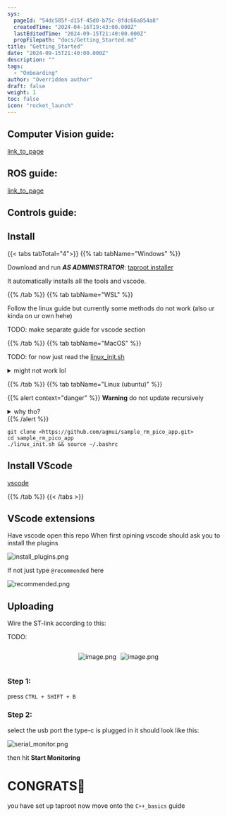 ```yaml
---
sys:
  pageId: "54dc585f-d15f-45d0-b75c-8fdc66a854a8"
  createdTime: "2024-04-16T19:43:00.000Z"
  lastEditedTime: "2024-09-15T21:40:00.000Z"
  propFilepath: "docs/Getting_Started.md"
title: "Getting_Started"
date: "2024-09-15T21:40:00.000Z"
description: ""
tags:
  - "Onboarding"
author: "Overridden author"
draft: false
weight: 1
toc: false
icon: "rocket_launch"
---
```


## Computer Vision guide:

[link_to_page](86d45bc0-388b-4d26-8848-44f255f73d0e)

## ROS guide:

[link_to_page](3c76c1de-ec8f-46d6-8b0a-294005edc2d5)

## Controls guide:

## Install

{{< tabs tabTotal="4">}}
{{% tab tabName="Windows" %}}

Download and run _**AS ADMINISTRATOR**_: [taproot installer](https://github.com/Thornbots/TeachingFreshies/releases/tag/1.0)

It automatically installs all the tools and vscode.

{{% /tab %}}
{{% tab tabName="WSL" %}}

Follow the linux guide but currently some methods do not work (also ur kinda on ur own hehe)

TODO: make separate guide for vscode section

{{% /tab %}}
{{% tab tabName="MacOS" %}}

TODO: for now just read the [linux_init.sh](https://github.com/agmui/sample_rm_pico_app/blob/main/linux_init.sh)

<details>
<summary>might not work lol</summary>

`brew install libusb pkg-config`

Next install: [vscode](https://code.visualstudio.com/Download)

</details>

{{% /tab %}}
{{% tab tabName="Linux (ubuntu)" %}}

{{% alert context="danger" %}}
**Warning** do not update recursively
<details>
<summary>why tho?</summary>
There are some submodules that may go on for a while (like tinyusb) and I highly
recommend you don't need to get them.
If you want to see what submodules I update just look in `linux_init.sh`
</details>
{{% /alert %}}

```shell
git clone <https://github.com/agmui/sample_rm_pico_app.git>
cd sample_rm_pico_app
./linux_init.sh && source ~/.bashrc
```

## Install VScode

[vscode](https://code.visualstudio.com/Download)

{{% /tab %}}
{{< /tabs >}}

## VScode extensions

Have vscode open this repo
When first opining vscode should ask you to install the plugins

![install_plugins.png](https://prod-files-secure.s3.us-west-2.amazonaws.com/d518164a-d88e-44d1-a4ee-3adb3bd8bce0/89bd30f0-1825-4e77-867b-0a41ce370880/install_plugins.png?X-Amz-Algorithm=AWS4-HMAC-SHA256&X-Amz-Content-Sha256=UNSIGNED-PAYLOAD&X-Amz-Credential=ASIAZI2LB4665HFYURD7%2F20250416%2Fus-west-2%2Fs3%2Faws4_request&X-Amz-Date=20250416T200925Z&X-Amz-Expires=3600&X-Amz-Security-Token=IQoJb3JpZ2luX2VjEMT%2F%2F%2F%2F%2F%2F%2F%2F%2F%2FwEaCXVzLXdlc3QtMiJHMEUCIAI%2Bp5ITAA1kxsFwpYLjAl56gE%2FJyGs4vIFGJ7BweYDuAiEA3584b1jqgmrTKLCryYyGk%2BJDXOv%2BjJNv2QSWDjCiAhUq%2FwMITRAAGgw2Mzc0MjMxODM4MDUiDBQTdACg8PUoAYIEwSrcA8dPzZ2Spyl7uGqM59i9IgBbNefC02tHEwt6nYM1p2JDzfPjI1OUagnlnOOmpPnLxMv6v9LpblpWr%2FEu5fz0CDIBXNGAnmbCboHRxgTDT9TSPb8i8lRtoACP312GyvtobRnFhJs%2F9%2Fj1r7ns6%2F0EBBAeV70UDvVefDvtcm3c3j%2FDzWUTSBQ%2B4u0VvfgcWR0kZnPOOqMx%2BGWINWKU7%2FiYEpq%2Bj2uREXiJgQOJUXXOQP7ozKPoBKvkh8BGjr7PxI52EWm7PTsl2%2Bp%2FCWj9rMqxGCpDH7%2BG%2FeAY49KUWUBeYdAGJSmARGeFuGHZvMjWq6yTksM5XN3IwdLz5V3TkqDHb2r7dUX%2BBPfmq2wBCr5ztZJMP4UNr8t4MSTXEfCENdZqw3bdFoonTIjYkw0imHgFfkwMD3i8wxm%2Bvzu2hzzduCdSKBADyPrE9mj7S6sddTtIMMET8fCyUaeeAUUWDh87L6my95SAY2R536a13X5rQ6PKaiyPvW17gebQr6cHhZwnMa3e2G2V9Hxft6Xq%2FDtrs2sJFygUYYv0uK3oNNZhw8iWwkuwrJtJRl0qJIPLuHBPYZL3aIZ6Prm7gp%2FMIzcPxh2nh%2FRn%2BNqjFgw4syvtl3opF9WLCYhGvlT%2BzeJMMIqTgMAGOqUBXM6LDb4Ww60HcL9MsI2cMdlziOwJ4kWWR9KOQROLIFF33tIuAQKHCytroO6O4F2T5pMfpqSutg%2FTaPfgH0L3kPkcFCLM7FIFilgf%2F4CebyoY2rpSx%2FcsuhAsQFQq7XLh8bVhkKl19v676SuX3WmLq542Pmlw1Blp%2BNdbomidTIg9vrsGKNMhskxuLTDBlRLbQrIna3VPwLmIm9urCsZ3r9WlZarv&X-Amz-Signature=1c2a87bf2bc1895d326b502ac5b3869bce100884b82d4a2c79fdc3b997dde741&X-Amz-SignedHeaders=host&x-id=GetObject)

If not just type `@recommended` here  

![recommended.png](https://prod-files-secure.s3.us-west-2.amazonaws.com/d518164a-d88e-44d1-a4ee-3adb3bd8bce0/61e661e9-5d85-4dfc-be0d-8d2097a5e793/recommended.png?X-Amz-Algorithm=AWS4-HMAC-SHA256&X-Amz-Content-Sha256=UNSIGNED-PAYLOAD&X-Amz-Credential=ASIAZI2LB4665HFYURD7%2F20250416%2Fus-west-2%2Fs3%2Faws4_request&X-Amz-Date=20250416T200925Z&X-Amz-Expires=3600&X-Amz-Security-Token=IQoJb3JpZ2luX2VjEMT%2F%2F%2F%2F%2F%2F%2F%2F%2F%2FwEaCXVzLXdlc3QtMiJHMEUCIAI%2Bp5ITAA1kxsFwpYLjAl56gE%2FJyGs4vIFGJ7BweYDuAiEA3584b1jqgmrTKLCryYyGk%2BJDXOv%2BjJNv2QSWDjCiAhUq%2FwMITRAAGgw2Mzc0MjMxODM4MDUiDBQTdACg8PUoAYIEwSrcA8dPzZ2Spyl7uGqM59i9IgBbNefC02tHEwt6nYM1p2JDzfPjI1OUagnlnOOmpPnLxMv6v9LpblpWr%2FEu5fz0CDIBXNGAnmbCboHRxgTDT9TSPb8i8lRtoACP312GyvtobRnFhJs%2F9%2Fj1r7ns6%2F0EBBAeV70UDvVefDvtcm3c3j%2FDzWUTSBQ%2B4u0VvfgcWR0kZnPOOqMx%2BGWINWKU7%2FiYEpq%2Bj2uREXiJgQOJUXXOQP7ozKPoBKvkh8BGjr7PxI52EWm7PTsl2%2Bp%2FCWj9rMqxGCpDH7%2BG%2FeAY49KUWUBeYdAGJSmARGeFuGHZvMjWq6yTksM5XN3IwdLz5V3TkqDHb2r7dUX%2BBPfmq2wBCr5ztZJMP4UNr8t4MSTXEfCENdZqw3bdFoonTIjYkw0imHgFfkwMD3i8wxm%2Bvzu2hzzduCdSKBADyPrE9mj7S6sddTtIMMET8fCyUaeeAUUWDh87L6my95SAY2R536a13X5rQ6PKaiyPvW17gebQr6cHhZwnMa3e2G2V9Hxft6Xq%2FDtrs2sJFygUYYv0uK3oNNZhw8iWwkuwrJtJRl0qJIPLuHBPYZL3aIZ6Prm7gp%2FMIzcPxh2nh%2FRn%2BNqjFgw4syvtl3opF9WLCYhGvlT%2BzeJMMIqTgMAGOqUBXM6LDb4Ww60HcL9MsI2cMdlziOwJ4kWWR9KOQROLIFF33tIuAQKHCytroO6O4F2T5pMfpqSutg%2FTaPfgH0L3kPkcFCLM7FIFilgf%2F4CebyoY2rpSx%2FcsuhAsQFQq7XLh8bVhkKl19v676SuX3WmLq542Pmlw1Blp%2BNdbomidTIg9vrsGKNMhskxuLTDBlRLbQrIna3VPwLmIm9urCsZ3r9WlZarv&X-Amz-Signature=2859ec9086a636613ca4b2bae9dba06a2daf0e33e5000381817f86c81cd31f0c&X-Amz-SignedHeaders=host&x-id=GetObject)

## Uploading

Wire the ST-link according to this:

TODO:

<div style="display: flex;flex-direction: row; column-gap:10px; max-width: 630px;justify-content: center;">
<div>

![image.png](https://prod-files-secure.s3.us-west-2.amazonaws.com/d518164a-d88e-44d1-a4ee-3adb3bd8bce0/210ecb78-1116-4d7b-b9b7-2292f66fa2c2/image.png?X-Amz-Algorithm=AWS4-HMAC-SHA256&X-Amz-Content-Sha256=UNSIGNED-PAYLOAD&X-Amz-Credential=ASIAZI2LB46624K7VYJ7%2F20250416%2Fus-west-2%2Fs3%2Faws4_request&X-Amz-Date=20250416T200928Z&X-Amz-Expires=3600&X-Amz-Security-Token=IQoJb3JpZ2luX2VjEMT%2F%2F%2F%2F%2F%2F%2F%2F%2F%2FwEaCXVzLXdlc3QtMiJHMEUCIQDcsav%2Bck3gy1VeiChw9MoW4%2FEK1Dg64svuZ%2F3fa2%2BqMAIgFtYJ8VKcMtdEjTmjXgwS6cfMf%2FaPiUiUFkkL1CgEMvoq%2FwMITRAAGgw2Mzc0MjMxODM4MDUiDPM2y7Zm0I%2F37C87iircA7GwXVsJyY%2F%2B13fbeDKLFDH6YqSI4arxEupjoVU%2BPhFwh2AoACHFxb%2BJh53nWHUM2WEATnrTnEM0dElqRmSEvGzuAuiVJe8tVp61R4gVwBb00Q5feH%2BJUHAnWN3pq1bpqQaUMpOiJz%2Bn2LANwbwA198Zu7%2FOGdFIVU9lSoZWbzbVBajHmbMkxPuQ5StferDRWzIV1LTTHexp3cV6fNHK1j7p4T9cg9gvCdE6HGkdjbQu%2B828Vc1%2ByCe3WHBWmJJZkh%2ByjwFXuVfAb4UwLqHLIJ6BxInhavaLVo2k60CL2NS0wzSIImITO%2FtthbSfPKQcFIcsYPOW6DjBa6acflSEN97dc43%2BH4lcQDgf%2BZvLT05hBcaUTq7rezW4YMvIdANd3v8OXt0bYwo1vRqz763nKYs0gRiqJIcTr1jV4%2FElXfyRCH9ubCszC9WDRX540Pe%2FH7HqW5py19BVLSRp4djIFsqNZu87siGflYvudI2wVumgNWfZRBx0R9G2ZdzJmsBd8przDh0R4WvNH5Ne8BYfKS%2FwdqPP2yLikTMMF0i9fBSGEmx6BqP64aEWUPoaNHK7vzbJxSdUyyNphvGCFDBAOFg8uXr2QKzdvnk4ySiUEw2r1%2BOrmIfJ0UCiio%2F5MLuTgMAGOqUBAxypSwVfEozYhFJAkNKNVE9kzoVEJluh5uE9cvKcArXJB%2BhYqutxsHHMVcgFXnzX3OhCfgQqsEda6T7NVAxU3yDUV%2BAJ9hWjlTz%2BgcGLMdTrDkdtiUC0F2nK1oeQU0J7DOBsIoppvD5L3QmGLnq73f1eF1P7jIw6AzoqjK%2Fcw89z4l6fcBG04h9CNlEKMEhZsm6VxKSLzHivvObC%2FJMrQZXg%2Bq%2FK&X-Amz-Signature=f759914b5249ecad88123385c4d608cbb2cd3be71a56928acb48d9c1be704d73&X-Amz-SignedHeaders=host&x-id=GetObject)

</div>
<div>

![image.png](https://prod-files-secure.s3.us-west-2.amazonaws.com/d518164a-d88e-44d1-a4ee-3adb3bd8bce0/33a0fd0f-8ca6-4a86-8e09-26e95ded1fff/image.png?X-Amz-Algorithm=AWS4-HMAC-SHA256&X-Amz-Content-Sha256=UNSIGNED-PAYLOAD&X-Amz-Credential=ASIAZI2LB466QUMKJMHZ%2F20250416%2Fus-west-2%2Fs3%2Faws4_request&X-Amz-Date=20250416T200929Z&X-Amz-Expires=3600&X-Amz-Security-Token=IQoJb3JpZ2luX2VjEMT%2F%2F%2F%2F%2F%2F%2F%2F%2F%2FwEaCXVzLXdlc3QtMiJGMEQCIBqn4qy5OOF3yLsYahtppf4NVv7Sp6wrSw%2FibS0%2B3chZAiBR4EQPDfj4XIycb19DGk5hYzpvPwNe9VhBCj1te7K%2Feyr%2FAwhNEAAaDDYzNzQyMzE4MzgwNSIMJdo9WBoCrW%2BjhVavKtwDqCotCxzHhE%2FBe1CvOYjQK%2Fu4naUGsiYdiLwQL9lWKxtcC24QeI28hQAzhttcClW3JGERMv3ct32upiCcHtfmkveQGjJ6OE3yAUV0eb7Nd%2BGSl%2F3d%2BduyTcsWWcoGNdFMxQAzIKnOS4HVcCfLudFLrdcfPepSLA%2BV00eiBmFKu7KjajiYpP5AePPCyH5aj7eV9W2RgYDDbhNDWkmWO92RDcU8KbX4sM%2FD53Ej3uersBwIOkLKL27THnWVlWjL8F5JPN03AdQtIBQ8RS698hSIN1fxk44BzFIMCDe0TShfAZZ7ViYMX%2Bz%2Fcznue1Eddt%2FO52PDqYw9YrduZveh3QQbAtSR77SgwX2gRDFrqIeI1R4UiFCq%2B8n9dh9VXJ7rgVfDThbI1bNzkYcS2Lk%2Fw%2FqvcMSP%2BEazjHd1frizcvK7ZuuemwpCwjFp7Hl3NkffX4LDH%2BlU%2FPhNw6WKNnHBveNYX8pTE%2F6JhLG5K1EZncpLIitOPaadYkPJ61taQE1of%2FfM3ofBxvCpX066wj6x8GLnHXhBHXcM1Y6JoFAnEWBpdiVgXJR3f9fwtdBJHWiMyVnp5RZAX026wljgaaWCfOwYF2WK3lCKtfpyQRa2mVVZ774piGaYpgzDFUeIvNkw1ZOAwAY6pgFF4xw0Sub2ixx3yx6t%2F2lm1FX2Lw5Ybwxo5ZIIPUxg3R1coRJ8IxMWKjQazTCbQQlw2he3%2Fo6kYns6zbMGiV53QCyF7q8wn4klhuxSb68hZwJ12599Sdri146Iv2JbaCjL6ZQXDRLUsAVyGBlk0h9jOnRRte0DC8z5OmoLLRSzsW48iqvCNtzyY1hLicCpxZAxpLRogl%2FCFiiS6Uuw0TECjCa1U7tR&X-Amz-Signature=9725a646aa86cd7d69e387cb6e072c829f7ea95f7ef931b5366b911e7b0b5a14&X-Amz-SignedHeaders=host&x-id=GetObject)

</div>
</div>

### Step 1:

press `CTRL + SHIFT + B`

### Step 2:

select the usb port the type-c is plugged in it should look like this:

![serial_monitor.png](https://prod-files-secure.s3.us-west-2.amazonaws.com/d518164a-d88e-44d1-a4ee-3adb3bd8bce0/f03f4774-05d4-4393-b6a0-d5efb6d315ab/serial_monitor.png?X-Amz-Algorithm=AWS4-HMAC-SHA256&X-Amz-Content-Sha256=UNSIGNED-PAYLOAD&X-Amz-Credential=ASIAZI2LB4665HFYURD7%2F20250416%2Fus-west-2%2Fs3%2Faws4_request&X-Amz-Date=20250416T200925Z&X-Amz-Expires=3600&X-Amz-Security-Token=IQoJb3JpZ2luX2VjEMT%2F%2F%2F%2F%2F%2F%2F%2F%2F%2FwEaCXVzLXdlc3QtMiJHMEUCIAI%2Bp5ITAA1kxsFwpYLjAl56gE%2FJyGs4vIFGJ7BweYDuAiEA3584b1jqgmrTKLCryYyGk%2BJDXOv%2BjJNv2QSWDjCiAhUq%2FwMITRAAGgw2Mzc0MjMxODM4MDUiDBQTdACg8PUoAYIEwSrcA8dPzZ2Spyl7uGqM59i9IgBbNefC02tHEwt6nYM1p2JDzfPjI1OUagnlnOOmpPnLxMv6v9LpblpWr%2FEu5fz0CDIBXNGAnmbCboHRxgTDT9TSPb8i8lRtoACP312GyvtobRnFhJs%2F9%2Fj1r7ns6%2F0EBBAeV70UDvVefDvtcm3c3j%2FDzWUTSBQ%2B4u0VvfgcWR0kZnPOOqMx%2BGWINWKU7%2FiYEpq%2Bj2uREXiJgQOJUXXOQP7ozKPoBKvkh8BGjr7PxI52EWm7PTsl2%2Bp%2FCWj9rMqxGCpDH7%2BG%2FeAY49KUWUBeYdAGJSmARGeFuGHZvMjWq6yTksM5XN3IwdLz5V3TkqDHb2r7dUX%2BBPfmq2wBCr5ztZJMP4UNr8t4MSTXEfCENdZqw3bdFoonTIjYkw0imHgFfkwMD3i8wxm%2Bvzu2hzzduCdSKBADyPrE9mj7S6sddTtIMMET8fCyUaeeAUUWDh87L6my95SAY2R536a13X5rQ6PKaiyPvW17gebQr6cHhZwnMa3e2G2V9Hxft6Xq%2FDtrs2sJFygUYYv0uK3oNNZhw8iWwkuwrJtJRl0qJIPLuHBPYZL3aIZ6Prm7gp%2FMIzcPxh2nh%2FRn%2BNqjFgw4syvtl3opF9WLCYhGvlT%2BzeJMMIqTgMAGOqUBXM6LDb4Ww60HcL9MsI2cMdlziOwJ4kWWR9KOQROLIFF33tIuAQKHCytroO6O4F2T5pMfpqSutg%2FTaPfgH0L3kPkcFCLM7FIFilgf%2F4CebyoY2rpSx%2FcsuhAsQFQq7XLh8bVhkKl19v676SuX3WmLq542Pmlw1Blp%2BNdbomidTIg9vrsGKNMhskxuLTDBlRLbQrIna3VPwLmIm9urCsZ3r9WlZarv&X-Amz-Signature=c2768716e78ad3be0f9d95c9328f45c572293de21a6e52ded0297a6dd7c8a995&X-Amz-SignedHeaders=host&x-id=GetObject)

then hit **Start Monitoring**

# CONGRATS🎉

you have set up taproot now move onto the `C++_basics` guide
